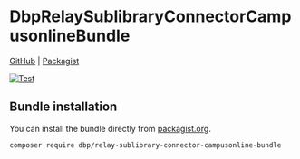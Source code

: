 # DbpRelaySublibraryConnectorCampusonlineBundle

[GitHub](https://github.com/digital-blueprint/relay-sublibrary-connector-campusonline-bundle) |
[Packagist](https://packagist.org/packages/dbp/relay-sublibrary-connector-campusonline-bundle)

[![Test](https://github.com/digital-blueprint/relay-sublibrary-connector-campusonline-bundle/actions/workflows/test.yml/badge.svg)](https://github.com/digital-blueprint/relay-sublibrary-connector-campusonline-bundle/actions/workflows/test.yml)

## Bundle installation

You can install the bundle directly from [packagist.org](https://packagist.org/packages/dbp/relay-sublibrary-connector-campusonline-bundle).

```bash
composer require dbp/relay-sublibrary-connector-campusonline-bundle
```
